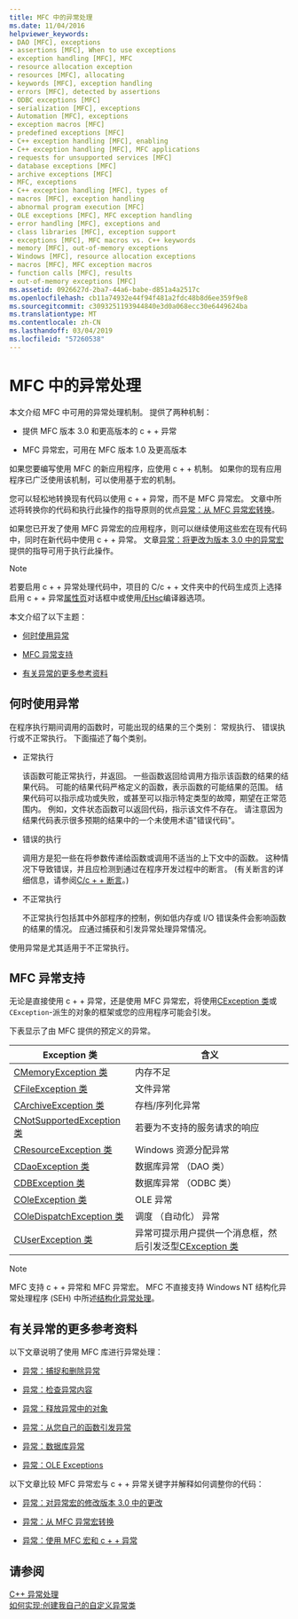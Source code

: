 ```yaml
---
title: MFC 中的异常处理
ms.date: 11/04/2016
helpviewer_keywords:
- DAO [MFC], exceptions
- assertions [MFC], When to use exceptions
- exception handling [MFC], MFC
- resource allocation exception
- resources [MFC], allocating
- keywords [MFC], exception handling
- errors [MFC], detected by assertions
- ODBC exceptions [MFC]
- serialization [MFC], exceptions
- Automation [MFC], exceptions
- exception macros [MFC]
- predefined exceptions [MFC]
- C++ exception handling [MFC], enabling
- C++ exception handling [MFC], MFC applications
- requests for unsupported services [MFC]
- database exceptions [MFC]
- archive exceptions [MFC]
- MFC, exceptions
- C++ exception handling [MFC], types of
- macros [MFC], exception handling
- abnormal program execution [MFC]
- OLE exceptions [MFC], MFC exception handling
- error handling [MFC], exceptions and
- class libraries [MFC], exception support
- exceptions [MFC], MFC macros vs. C++ keywords
- memory [MFC], out-of-memory exceptions
- Windows [MFC], resource allocation exceptions
- macros [MFC], MFC exception macros
- function calls [MFC], results
- out-of-memory exceptions [MFC]
ms.assetid: 0926627d-2ba7-44a6-babe-d851a4a2517c
ms.openlocfilehash: cb11a74932e44f94f481a2fdc48b8d6ee359f9e8
ms.sourcegitcommit: c3093251193944840e3d0a068ecc30e6449624ba
ms.translationtype: MT
ms.contentlocale: zh-CN
ms.lasthandoff: 03/04/2019
ms.locfileid: "57260538"
---
```

# <a name="exception-handling-in-mfc"></a>MFC 中的异常处理

本文介绍 MFC 中可用的异常处理机制。 提供了两种机制：

- 提供 MFC 版本 3.0 和更高版本的 c + + 异常

- MFC 异常宏，可用在 MFC 版本 1.0 及更高版本

如果您要编写使用 MFC 的新应用程序，应使用 c + + 机制。 如果你的现有应用程序已广泛使用该机制，可以使用基于宏的机制。

您可以轻松地转换现有代码以使用 c + + 异常，而不是 MFC 异常宏。 文章中所述将转换你的代码和执行此操作的指导原则的优点[异常：从 MFC 异常宏转换](../mfc/exceptions-converting-from-mfc-exception-macros.md)。

如果您已开发了使用 MFC 异常宏的应用程序，则可以继续使用这些宏在现有代码中，同时在新代码中使用 c + + 异常。 文章[异常：将更改为版本 3.0 中的异常宏](../mfc/exceptions-changes-to-exception-macros-in-version-3-0.md)提供的指导可用于执行此操作。

> [!NOTE]
>  若要启用 c + + 异常处理代码中，项目的 C/c + + 文件夹中的代码生成页上选择启用 c + + 异常[属性页](../ide/property-pages-visual-cpp.md)对话框中或使用[/EHsc](../build/reference/eh-exception-handling-model.md)编译器选项。

本文介绍了以下主题：

- [何时使用异常](#_core_when_to_use_exceptions)

- [MFC 异常支持](#_core_mfc_exception_support)

- [有关异常的更多参考资料](#_core_further_reading_about_exceptions)

##  <a name="_core_when_to_use_exceptions"></a> 何时使用异常

在程序执行期间调用的函数时，可能出现的结果的三个类别： 常规执行、 错误执行或不正常执行。 下面描述了每个类别。

- 正常执行

   该函数可能正常执行，并返回。 一些函数返回给调用方指示该函数的结果的结果代码。 可能的结果代码严格定义的函数，表示函数的可能结果的范围。 结果代码可以指示成功或失败，或甚至可以指示特定类型的故障，期望在正常范围内。 例如，文件状态函数可以返回代码，指示该文件不存在。 请注意因为结果代码表示很多预期的结果中的一个未使用术语"错误代码"。

- 错误的执行

   调用方是犯一些在将参数传递给函数或调用不适当的上下文中的函数。 这种情况下导致错误，并且应检测到通过在程序开发过程中的断言。 (有关断言的详细信息，请参阅[C/c + + 断言](/visualstudio/debugger/c-cpp-assertions)。)

- 不正常执行

   不正常执行包括其中外部程序的控制，例如低内存或 I/O 错误条件会影响函数的结果的情况。 应通过捕获和引发异常处理异常情况。

使用异常是尤其适用于不正常执行。

##  <a name="_core_mfc_exception_support"></a> MFC 异常支持

无论是直接使用 c + + 异常，还是使用 MFC 异常宏，将使用[CException 类](../mfc/reference/cexception-class.md)或`CException`-派生的对象的框架或您的应用程序可能会引发。

下表显示了由 MFC 提供的预定义的异常。

|Exception 类|含义|
|---------------------|-------------|
|[CMemoryException 类](../mfc/reference/cmemoryexception-class.md)|内存不足|
|[CFileException 类](../mfc/reference/cfileexception-class.md)|文件异常|
|[CArchiveException 类](../mfc/reference/carchiveexception-class.md)|存档/序列化异常|
|[CNotSupportedException 类](../mfc/reference/cnotsupportedexception-class.md)|若要为不支持的服务请求的响应|
|[CResourceException 类](../mfc/reference/cresourceexception-class.md)|Windows 资源分配异常|
|[CDaoException 类](../mfc/reference/cdaoexception-class.md)|数据库异常 （DAO 类）|
|[CDBException 类](../mfc/reference/cdbexception-class.md)|数据库异常 （ODBC 类）|
|[COleException 类](../mfc/reference/coleexception-class.md)|OLE 异常|
|[COleDispatchException 类](../mfc/reference/coledispatchexception-class.md)|调度 （自动化） 异常|
|[CUserException 类](../mfc/reference/cuserexception-class.md)|异常可提示用户提供一个消息框，然后引发泛型[CException 类](../mfc/reference/cexception-class.md)|

> [!NOTE]
>  MFC 支持 c + + 异常和 MFC 异常宏。 MFC 不直接支持 Windows NT 结构化异常处理程序 (SEH) 中所述[结构化异常处理](/windows/desktop/debug/structured-exception-handling)。

##  <a name="_core_further_reading_about_exceptions"></a> 有关异常的更多参考资料

以下文章说明了使用 MFC 库进行异常处理：

- [异常：捕捉和删除异常](../mfc/exceptions-catching-and-deleting-exceptions.md)

- [异常：检查异常内容](../mfc/exceptions-examining-exception-contents.md)

- [异常：释放异常中的对象](../mfc/exceptions-freeing-objects-in-exceptions.md)

- [异常：从您自己的函数引发异常](../mfc/exceptions-throwing-exceptions-from-your-own-functions.md)

- [异常：数据库异常](../mfc/exceptions-database-exceptions.md)

- [异常：OLE Exceptions](../mfc/exceptions-ole-exceptions.md)

以下文章比较 MFC 异常宏与 c + + 异常关键字并解释如何调整你的代码：

- [异常：对异常宏的修改版本 3.0 中的更改](../mfc/exceptions-changes-to-exception-macros-in-version-3-0.md)

- [异常：从 MFC 异常宏转换](../mfc/exceptions-converting-from-mfc-exception-macros.md)

- [异常：使用 MFC 宏和 c + + 异常](../mfc/exceptions-using-mfc-macros-and-cpp-exceptions.md)

## <a name="see-also"></a>请参阅

[C++ 异常处理](../cpp/cpp-exception-handling.md)<br/>
[如何实现:创建我自己的自定义异常类](http://go.microsoft.com/fwlink/p/?linkid=128045)
